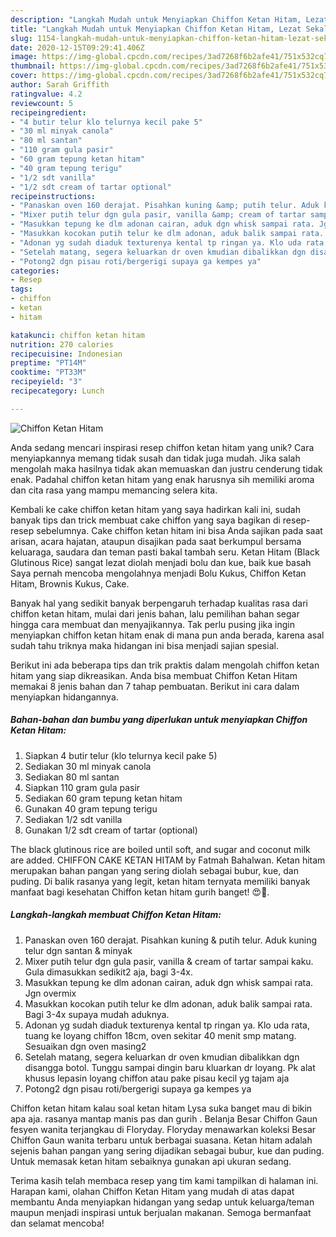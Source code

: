 ```yaml
---
description: "Langkah Mudah untuk Menyiapkan Chiffon Ketan Hitam, Lezat Sekali"
title: "Langkah Mudah untuk Menyiapkan Chiffon Ketan Hitam, Lezat Sekali"
slug: 1154-langkah-mudah-untuk-menyiapkan-chiffon-ketan-hitam-lezat-sekali
date: 2020-12-15T09:29:41.406Z
image: https://img-global.cpcdn.com/recipes/3ad7268f6b2afe41/751x532cq70/chiffon-ketan-hitam-foto-resep-utama.jpg
thumbnail: https://img-global.cpcdn.com/recipes/3ad7268f6b2afe41/751x532cq70/chiffon-ketan-hitam-foto-resep-utama.jpg
cover: https://img-global.cpcdn.com/recipes/3ad7268f6b2afe41/751x532cq70/chiffon-ketan-hitam-foto-resep-utama.jpg
author: Sarah Griffith
ratingvalue: 4.2
reviewcount: 5
recipeingredient:
- "4 butir telur klo telurnya kecil pake 5"
- "30 ml minyak canola"
- "80 ml santan"
- "110 gram gula pasir"
- "60 gram tepung ketan hitam"
- "40 gram tepung terigu"
- "1/2 sdt vanilla"
- "1/2 sdt cream of tartar optional"
recipeinstructions:
- "Panaskan oven 160 derajat. Pisahkan kuning &amp; putih telur. Aduk kuning telur dgn santan &amp; minyak"
- "Mixer putih telur dgn gula pasir, vanilla &amp; cream of tartar sampai kaku. Gula dimasukkan sedikit2 aja, bagi 3-4x."
- "Masukkan tepung ke dlm adonan cairan, aduk dgn whisk sampai rata. Jgn overmix"
- "Masukkan kocokan putih telur ke dlm adonan, aduk balik sampai rata. Bagi 3-4x supaya mudah aduknya."
- "Adonan yg sudah diaduk texturenya kental tp ringan ya. Klo uda rata, tuang ke loyang chiffon 18cm, oven sekitar 40 menit smp matang. Sesuaikan dgn oven masing2"
- "Setelah matang, segera keluarkan dr oven kmudian dibalikkan dgn disangga botol. Tunggu sampai dingin baru kluarkan dr loyang. Pk alat khusus lepasin loyang chiffon atau pake pisau kecil yg tajam aja"
- "Potong2 dgn pisau roti/bergerigi supaya ga kempes ya"
categories:
- Resep
tags:
- chiffon
- ketan
- hitam

katakunci: chiffon ketan hitam 
nutrition: 270 calories
recipecuisine: Indonesian
preptime: "PT14M"
cooktime: "PT33M"
recipeyield: "3"
recipecategory: Lunch

---
```



![Chiffon Ketan Hitam](https://img-global.cpcdn.com/recipes/3ad7268f6b2afe41/751x532cq70/chiffon-ketan-hitam-foto-resep-utama.jpg)

Anda sedang mencari inspirasi resep chiffon ketan hitam yang unik? Cara menyiapkannya memang tidak susah dan tidak juga mudah. Jika salah mengolah maka hasilnya tidak akan memuaskan dan justru cenderung tidak enak. Padahal chiffon ketan hitam yang enak harusnya sih memiliki aroma dan cita rasa yang mampu memancing selera kita.

Kembali ke cake chiffon ketan hitam yang saya hadirkan kali ini, sudah banyak tips dan trick membuat cake chiffon yang saya bagikan di resep-resep sebelumnya. Cake chiffon ketan hitam ini bisa Anda sajikan pada saat arisan, acara hajatan, ataupun disajikan pada saat berkumpul bersama keluaraga, saudara dan teman pasti bakal tambah seru. Ketan Hitam (Black Glutinous Rice) sangat lezat diolah menjadi bolu dan kue, baik kue basah Saya pernah mencoba mengolahnya menjadi Bolu Kukus, Chiffon Ketan Hitam, Brownis Kukus, Cake.

Banyak hal yang sedikit banyak berpengaruh terhadap kualitas rasa dari chiffon ketan hitam, mulai dari jenis bahan, lalu pemilihan bahan segar hingga cara membuat dan menyajikannya. Tak perlu pusing jika ingin menyiapkan chiffon ketan hitam enak di mana pun anda berada, karena asal sudah tahu triknya maka hidangan ini bisa menjadi sajian spesial.


Berikut ini ada beberapa tips dan trik praktis dalam mengolah chiffon ketan hitam yang siap dikreasikan. Anda bisa membuat Chiffon Ketan Hitam memakai 8 jenis bahan dan 7 tahap pembuatan. Berikut ini cara dalam menyiapkan hidangannya.

<!--inarticleads1-->

##### Bahan-bahan dan bumbu yang diperlukan untuk menyiapkan Chiffon Ketan Hitam:

1. Siapkan 4 butir telur (klo telurnya kecil pake 5)
1. Sediakan 30 ml minyak canola
1. Sediakan 80 ml santan
1. Siapkan 110 gram gula pasir
1. Sediakan 60 gram tepung ketan hitam
1. Gunakan 40 gram tepung terigu
1. Sediakan 1/2 sdt vanilla
1. Gunakan 1/2 sdt cream of tartar (optional)


The black glutinous rice are boiled until soft, and sugar and coconut milk are added. CHIFFON CAKE KETAN HITAM by Fatmah Bahalwan. Ketan hitam merupakan bahan pangan yang sering diolah sebagai bubur, kue, dan puding. Di balik rasanya yang legit, ketan hitam ternyata memiliki banyak manfaat bagi kesehatan Chiffon ketan hitam gurih banget! 😍🖤. 

<!--inarticleads2-->

##### Langkah-langkah membuat Chiffon Ketan Hitam:

1. Panaskan oven 160 derajat. Pisahkan kuning &amp; putih telur. Aduk kuning telur dgn santan &amp; minyak
1. Mixer putih telur dgn gula pasir, vanilla &amp; cream of tartar sampai kaku. Gula dimasukkan sedikit2 aja, bagi 3-4x.
1. Masukkan tepung ke dlm adonan cairan, aduk dgn whisk sampai rata. Jgn overmix
1. Masukkan kocokan putih telur ke dlm adonan, aduk balik sampai rata. Bagi 3-4x supaya mudah aduknya.
1. Adonan yg sudah diaduk texturenya kental tp ringan ya. Klo uda rata, tuang ke loyang chiffon 18cm, oven sekitar 40 menit smp matang. Sesuaikan dgn oven masing2
1. Setelah matang, segera keluarkan dr oven kmudian dibalikkan dgn disangga botol. Tunggu sampai dingin baru kluarkan dr loyang. Pk alat khusus lepasin loyang chiffon atau pake pisau kecil yg tajam aja
1. Potong2 dgn pisau roti/bergerigi supaya ga kempes ya


Chiffon ketan hitam kalau soal ketan hitam Lysa suka banget mau di bikin apa aja. rasanya mantap manis pas dan gurih . Belanja Besar Chiffon Gaun fesyen wanita terjangkau di Floryday. Floryday menawarkan koleksi Besar Chiffon Gaun wanita terbaru untuk berbagai suasana. Ketan hitam adalah sejenis bahan pangan yang sering dijadikan sebagai bubur, kue dan puding. Untuk memasak ketan hitam sebaiknya gunakan api ukuran sedang. 

Terima kasih telah membaca resep yang tim kami tampilkan di halaman ini. Harapan kami, olahan Chiffon Ketan Hitam yang mudah di atas dapat membantu Anda menyiapkan hidangan yang sedap untuk keluarga/teman maupun menjadi inspirasi untuk berjualan makanan. Semoga bermanfaat dan selamat mencoba!

